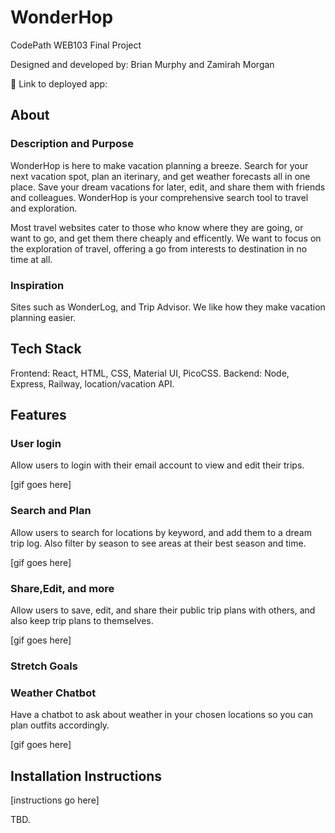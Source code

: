 # WonderHop

CodePath WEB103 Final Project

Designed and developed by: Brian Murphy and Zamirah Morgan

🔗 Link to deployed app:

## About

### Description and Purpose

WonderHop is here to make vacation planning a breeze. Search for your next vacation spot, plan an iterinary, and get weather forecasts all in one place. Save your dream vacations for later, edit, and share them with friends and colleagues. WonderHop is your comprehensive search tool to travel and exploration.

Most travel websites cater to those who know where they are going, or want to go, and get them there cheaply and efficently. We want to focus on the exploration of travel, offering a go from interests to destination in no time at all.
### Inspiration

Sites such as WonderLog, and Trip Advisor. We like how they make vacation planning easier.
## Tech Stack

Frontend:
  React, HTML, CSS, Material UI, PicoCSS.
Backend:
  Node, Express, Railway, location/vacation API.
## Features

### User login

Allow users to login with their email account to view and edit their trips.

[gif goes here]

### Search and Plan

Allow users to search for locations by keyword, and add them to a dream trip log. Also filter by season to see areas at their best season and time.

[gif goes here]

### Share,Edit, and more

Allow users to save, edit, and share their public trip plans with others, and also keep trip plans to themselves.

[gif goes here]

### Stretch Goals
### Weather Chatbot

Have a chatbot to ask about weather in your chosen locations so you can plan outfits accordingly.

[gif goes here]
## Installation Instructions

[instructions go here]

TBD.
